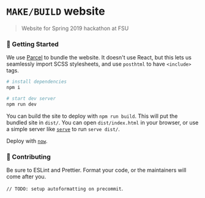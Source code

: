 # `MAKE/BUILD` website
> Website for Spring 2019 hackathon at FSU

### :rocket: Getting Started
We use [Parcel](https://parceljs.org) to bundle the website. It doesn't use React, but this lets us seamlessly import SCSS stylesheets, and use `posthtml` to have `<include>` tags.


```sh
# install dependencies
npm i

# start dev server
npm run dev
```

You can build the site to deploy with `npm run build`. This will put the bundled site in `dist/`. You can open `dist/index.html` in your browser, or use a simple server like [`serve`](https://npmjs.org/package/serve) to run `serve dist/`.

Deploy with [`now`](https://zeit.co/now).


### :hammer: Contributing
Be sure to ESLint and Prettier. Format your code, or the maintainers will come after you.

`// TODO: setup autoformatting on precommit`.
